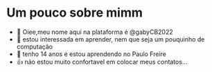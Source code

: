 # Um pouco sobre mimm
- 👋 Oiee,meu nome aqui na plataforma é @gabyCB2022
- 👀 estou interessada em aprender, nem que seja um pouquinho de computação
- 🌱 tenho 14 anos e estou aprendendo no Paulo Freire
- 👍 não estou muito confortavel em colocar meus contatos...
